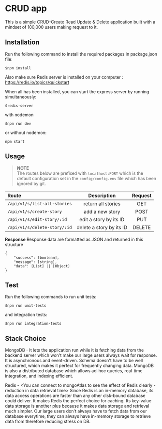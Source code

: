 # CRUD app

This is a simple CRUD-Create Read Update & Delete application built with a mindset of 100,000 users making request to it.

## Installation

Run the following command to install the required packages in package.json file:
```shell
$npm install
```
Also make sure Redis server is installed on your computer : https://redis.io/topics/quickstart

When all has been installed, you can start the express server by running simultaneously:

```shell
$redis-server
```
with nodemon
```shell
$npm run dev
```
or without nodemon:
```shell
npm start
```

## Usage

>**NOTE**<br>
>The routes below are prefixed with `localhost:PORT` which is the default configuration set in the `config/config.env`
>file which has been ignored by git. 

|Route|Description|Request|
|:------------- | :----------: |:----------: |
|`/api/v1/s/list-all-stories`|return all stories|GET|
|`/api/v1/s/create-story`|add a new story|POST|
|`/api/v1/s/edit-story/:id`|edit a story by its ID|PUT|
|`/api/v1/s/delete-story/:id`|delete a story by its ID|DELETE|


**Response**
Response data are formatted as JSON and returned in this structure
	
	{
		"success": [boolean],
		"message": [string],
		"data": [List] || [Object]
	}


## Test
Run the following commands to run unit tests:
```shell
$npm run unit-tests
```
and integration tests:
```shell
$npm run integration-tests
```
## Stack Choice

MongoDB - It lets the application run while it is fetching data from the backend server which won't make our large users always wait for response. It is asynchronous and event-driven. Schema doesn't have to be well structured, which makes it perfect for frequently changing data. MongoDB is also a distributed database which allows ad-hoc queries, real-time integration, and indexing efficient.

Redis - <You can connect to mongoAtlas to see the effect of Redis clearly - reduction in data retrieval time>
Since Redis is an in-memory database, its data access operations are faster than any other disk-bound database could deliver. It makes Redis the perfect choice for caching. Its key-value data storage is another plus because it makes data storage and retrieval much simpler. 
Our large users don't always have to fetch data from our database everytime, they can always have in-memory storage to retrieve data from therefore reducing stress on DB.



